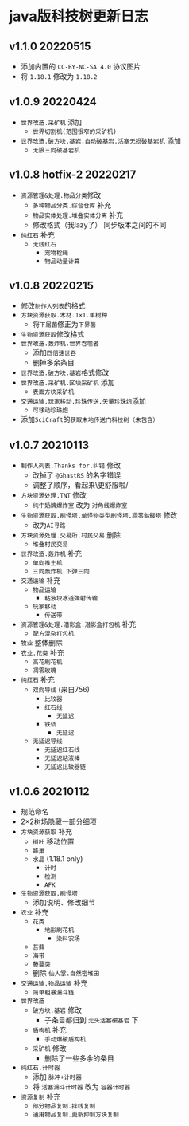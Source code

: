 # java版科技树更新日志

## v1.1.0 20220515

- 添加内置的 `CC-BY-NC-SA 4.0` 协议图片
- 将 `1.18.1` 修改为 `1.18.2`

## v1.0.9 20220424

- `世界改造.采矿机` 添加
  - `世界切割机(范围很窄的采矿机)`
- `世界改造.破方块.基岩.自动破基岩.活塞无损破基岩机` 添加
  - `无限三向破基岩机`

## v1.0.8 hotfix-2 20220217

- `资源管理&处理.物品分类`修改
  - `多种物品分类.综合仓库` 补充
  - `物品实体处理.堆叠实体分离` 补充
  - 修改格式（我lazy了） 同步版本之间的不同
- `纯红石` 补充
  - `无线红石`
    - `宠物栓绳`
    - `物品动量计算`

## v1.0.8 20220215

- 修改`制作人列表`的格式
- `方块资源获取.木材.1×1.单树种`
  - 将`下届菌`修正为`下界菌`
- `生物资源获取`修改格式
- `世界改造.轰炸机.世界吞噬者`
  - 添加`四倍速世吞`
  - 删掉多余条目
- `世界改造.破方块.基岩`格式修改
- `世界改造.采矿机.区块采矿机` 添加
  - `表面方块采矿机`
- `交通运输.玩家移动.珍珠传送.矢量珍珠炮`添加
  - `可移动珍珠炮`
- 添加`SciCraft`的`获取末地传送门科技树（未包含）`

## v1.0.7 20210113

- `制作人列表.Thanks for.纠错` 修改
  - 改掉了 `@GhastRS` 的名字错误
  - 调整了顺序，看起来\更舒服啦/
- `方块资源处理.TNT` 修改
  - `纯牛奶牌爆炸室` 改为 `对角线爆炸室`
- `生物资源获取.刷怪塔.单怪物类型刷怪塔.凋零骷髅塔` 修改
  - 改为`AI寻路`
- `方块资源处理.交易所.村民交易` 删除
  - `堆叠村民交易`
- `世界改造.轰炸机` 补充
  - `单向推土机`
  - `三向轰炸机.下弹三向`
- `交通运输` 补充
  - `物品运输`
    - `粘液块冰道弹射传输`
  - `玩家移动`
    - `传送带`
- `资源管理&处理.潜影盒.潜影盒打包机` 补充
  - `配方混杂打包机`
- `牧业` 整体删除
- `农业.花类` 补充
  - `高花刷花机`
  - `凋零玫瑰`
- `纯红石` 补充 
  - `双向导线` (来自756)
    - `比较器`
    - `红石线`
      - `无延迟`
    - `铁轨`
      - `无延迟`
  - `无延迟导线`
    - `无延迟红石线`
    - `无延迟粘液棒`
    - `无延迟比较器链`

## v1.0.6 20210112
- 规范命名
- 2×2树场隐藏一部分细项
- `方块资源获取` 补充
  - `树叶` 移动位置
  - `蜂巢`
  - `水晶` (1.18.1 only)
    - `计时`
    - `检测`
    - `AFK`
- `生物资源获取.刷怪塔`
  - 添加说明、修改细节
- `农业` 补充
  - `花类`
    - `地形刷花机`
      - `染料农场`
  - `苔藓`
  - `海带`
  - `藤蔓类`
  - 删除 `仙人掌.自然密堆田`
- `交通运输.物品运输` 补充
  - `简单粗暴漏斗链`
- `世界改造`
  - `破方块.基岩` 修改
    - 子条目都归到 `无头活塞破基岩` 下
  - `盾构机` 补充
    - `手动爆破盾构机`
  - `采矿机` 修改
    - 删除了一些多余的条目
- `纯红石.计时器`
  - 添加 `脉冲+计时器`
  - 将 `活塞漏斗计时器` 改为 `容器计时器`
- `资源复制` 补充
  - `部分物品复制.拌线复制`
  - `通用物品复制.更新抑制方块复制`